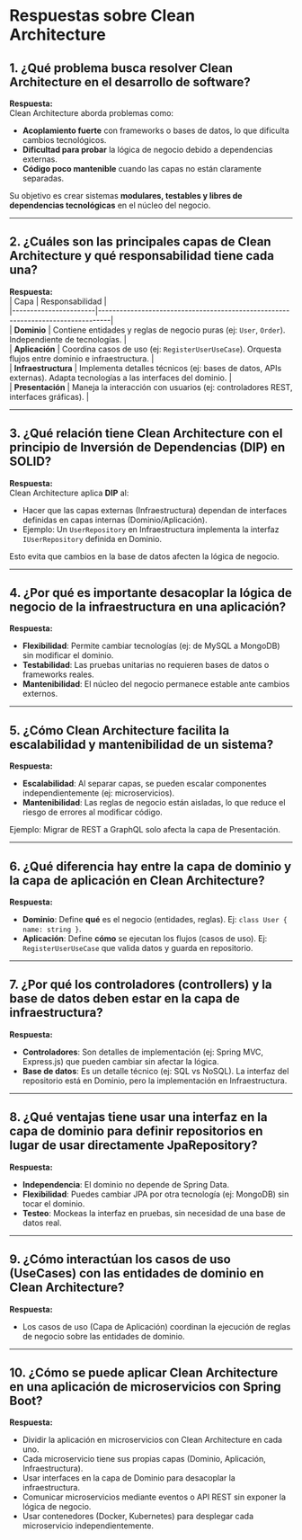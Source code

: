 # Respuestas sobre Clean Architecture

## 1. ¿Qué problema busca resolver Clean Architecture en el desarrollo de software?
**Respuesta:**  
Clean Architecture aborda problemas como:  
- **Acoplamiento fuerte** con frameworks o bases de datos, lo que dificulta cambios tecnológicos.  
- **Dificultad para probar** la lógica de negocio debido a dependencias externas.  
- **Código poco mantenible** cuando las capas no están claramente separadas.  

Su objetivo es crear sistemas **modulares, testables y libres de dependencias tecnológicas** en el núcleo del negocio.

---

## 2. ¿Cuáles son las principales capas de Clean Architecture y qué responsabilidad tiene cada una?
**Respuesta:**  
| Capa                  | Responsabilidad                                                                 |  
|-----------------------|---------------------------------------------------------------------------------|  
| **Dominio**           | Contiene entidades y reglas de negocio puras (ej: `User`, `Order`). Independiente de tecnologías. |  
| **Aplicación**        | Coordina casos de uso (ej: `RegisterUserUseCase`). Orquesta flujos entre dominio e infraestructura. |  
| **Infraestructura**   | Implementa detalles técnicos (ej: bases de datos, APIs externas). Adapta tecnologías a las interfaces del dominio. |  
| **Presentación**      | Maneja la interacción con usuarios (ej: controladores REST, interfaces gráficas). |  

---

## 3. ¿Qué relación tiene Clean Architecture con el principio de Inversión de Dependencias (DIP) en SOLID?
**Respuesta:**  
Clean Architecture aplica **DIP** al:  
- Hacer que las capas externas (Infraestructura) dependan de interfaces definidas en capas internas (Dominio/Aplicación).  
- Ejemplo: Un `UserRepository` en Infraestructura implementa la interfaz `IUserRepository` definida en Dominio.  

Esto evita que cambios en la base de datos afecten la lógica de negocio.

---

## 4. ¿Por qué es importante desacoplar la lógica de negocio de la infraestructura en una aplicación?
**Respuesta:**  
- **Flexibilidad**: Permite cambiar tecnologías (ej: de MySQL a MongoDB) sin modificar el dominio.  
- **Testabilidad**: Las pruebas unitarias no requieren bases de datos o frameworks reales.  
- **Mantenibilidad**: El núcleo del negocio permanece estable ante cambios externos.  

---

## 5. ¿Cómo Clean Architecture facilita la escalabilidad y mantenibilidad de un sistema?
**Respuesta:**  
- **Escalabilidad**: Al separar capas, se pueden escalar componentes independientemente (ej: microservicios).  
- **Mantenibilidad**: Las reglas de negocio están aisladas, lo que reduce el riesgo de errores al modificar código.  

Ejemplo: Migrar de REST a GraphQL solo afecta la capa de Presentación.

---

## 6. ¿Qué diferencia hay entre la capa de dominio y la capa de aplicación en Clean Architecture?
**Respuesta:**  
- **Dominio**: Define **qué** es el negocio (entidades, reglas). Ej: `class User { name: string }`.  
- **Aplicación**: Define **cómo** se ejecutan los flujos (casos de uso). Ej: `RegisterUserUseCase` que valida datos y guarda en repositorio.  

---

## 7. ¿Por qué los controladores (controllers) y la base de datos deben estar en la capa de infraestructura?
**Respuesta:**  
- **Controladores**: Son detalles de implementación (ej: Spring MVC, Express.js) que pueden cambiar sin afectar la lógica.  
- **Base de datos**: Es un detalle técnico (ej: SQL vs NoSQL). La interfaz del repositorio está en Dominio, pero la implementación en Infraestructura.  

---

## 8. ¿Qué ventajas tiene usar una interfaz en la capa de dominio para definir repositorios en lugar de usar directamente JpaRepository?
**Respuesta:**  
- **Independencia**: El dominio no depende de Spring Data.  
- **Flexibilidad**: Puedes cambiar JPA por otra tecnología (ej: MongoDB) sin tocar el dominio.  
- **Testeo**: Mockeas la interfaz en pruebas, sin necesidad de una base de datos real.

---  

## 9. ¿Cómo interactúan los casos de uso (UseCases) con las entidades de dominio en Clean Architecture?
**Respuesta:**
- Los casos de uso (Capa de Aplicación) coordinan la ejecución de reglas de negocio sobre las entidades de dominio.
---

## 10.  ¿Cómo se puede aplicar Clean Architecture en una aplicación de microservicios con Spring Boot?
**Respuesta:**
-   Dividir la aplicación en microservicios con Clean Architecture en cada uno.
-   Cada microservicio tiene sus propias capas (Dominio, Aplicación, Infraestructura).
-   Usar interfaces en la capa de Dominio para desacoplar la infraestructura.
-   Comunicar microservicios mediante eventos o API REST sin exponer la lógica de negocio.
-   Usar contenedores (Docker, Kubernetes) para desplegar cada microservicio independientemente.